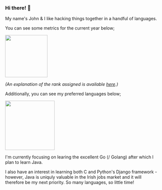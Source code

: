 ### Hi there! 👋

My name's John & I like hacking things together in a handful of languages.

You can see some metrics for the current year below;

<a href="https://github.com/mrsarno">
  <img height="137px" src="https://github-readme-stats.vercel.app/api?username=mrsarno&count_private=true&hide_border=true&hide_title=true&theme=dracula" />
</a>

*(An explanation of the rank assigned is available [here](https://github.com/anuraghazra/github-readme-stats#github-stats-card).)*

Additionally, you can see my preferred languages below;

<a href="https://github.com/mrsarno">
  <img height="160px" src="https://github-readme-stats.vercel.app/api/top-langs/?username=mrsarno&hide=html,java&hide_title=true&hide_border=true&layout=compact&langs_count=6&theme=dracula" />
</a>

I'm currently focusing on learing the excellent Go (/ Golang) after which I plan to learn Java.

I also have an interest in learning both C and Python's Django framework - however, Java is uniquly valuable in the Irish jobs market and it will therefore be my next priority. So many languages, so little time!
